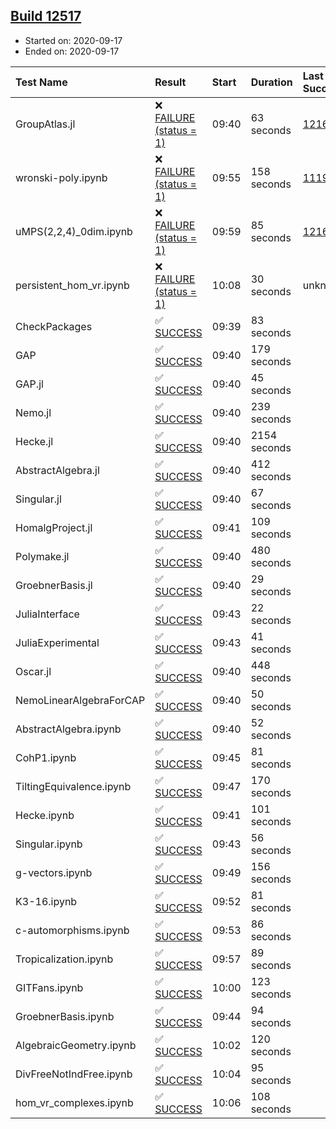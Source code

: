 ## [Build 12517](https://oscarci.mathematik.uni-kl.de/job/oscar/12517/)

* Started on: 2020-09-17
* Ended on: 2020-09-17

| Test Name    | Result | Start | Duration | Last Success | First Failure |
|:-------------|:-------|:------|:---------|:-------------|:--------------|
| GroupAtlas.jl | ❌ [FAILURE (status = 1)](https://oscarci.mathematik.uni-kl.de/job/oscar/12517/artifact/logs/build-12517/GroupAtlas.jl.log) | 09:40 | 63 seconds | [12167](https://oscarci.mathematik.uni-kl.de/job/oscar/12167/) | [12168](https://oscarci.mathematik.uni-kl.de/job/oscar/12168/) |
| wronski-poly.ipynb | ❌ [FAILURE (status = 1)](https://oscarci.mathematik.uni-kl.de/job/oscar/12517/artifact/logs/build-12517/wronski-poly.ipynb.log) | 09:55 | 158 seconds | [11192](https://oscarci.mathematik.uni-kl.de/job/oscar/11192/) | [11193](https://oscarci.mathematik.uni-kl.de/job/oscar/11193/) |
| uMPS(2,2,4)_0dim.ipynb | ❌ [FAILURE (status = 1)](https://oscarci.mathematik.uni-kl.de/job/oscar/12517/artifact/logs/build-12517/uMPS-2-2-4-_0dim.ipynb.log) | 09:59 | 85 seconds | [12167](https://oscarci.mathematik.uni-kl.de/job/oscar/12167/) | [12168](https://oscarci.mathematik.uni-kl.de/job/oscar/12168/) |
| persistent_hom_vr.ipynb | ❌ [FAILURE (status = 1)](https://oscarci.mathematik.uni-kl.de/job/oscar/12517/artifact/logs/build-12517/persistent_hom_vr.ipynb.log) | 10:08 | 30 seconds | unknown | unknown |
| CheckPackages | ✅ [SUCCESS](https://oscarci.mathematik.uni-kl.de/job/oscar/12517/artifact/logs/build-12517/CheckPackages.log) | 09:39 | 83 seconds |  |  |
| GAP | ✅ [SUCCESS](https://oscarci.mathematik.uni-kl.de/job/oscar/12517/artifact/logs/build-12517/GAP.log) | 09:40 | 179 seconds |  |  |
| GAP.jl | ✅ [SUCCESS](https://oscarci.mathematik.uni-kl.de/job/oscar/12517/artifact/logs/build-12517/GAP.jl.log) | 09:40 | 45 seconds |  |  |
| Nemo.jl | ✅ [SUCCESS](https://oscarci.mathematik.uni-kl.de/job/oscar/12517/artifact/logs/build-12517/Nemo.jl.log) | 09:40 | 239 seconds |  |  |
| Hecke.jl | ✅ [SUCCESS](https://oscarci.mathematik.uni-kl.de/job/oscar/12517/artifact/logs/build-12517/Hecke.jl.log) | 09:40 | 2154 seconds |  |  |
| AbstractAlgebra.jl | ✅ [SUCCESS](https://oscarci.mathematik.uni-kl.de/job/oscar/12517/artifact/logs/build-12517/AbstractAlgebra.jl.log) | 09:40 | 412 seconds |  |  |
| Singular.jl | ✅ [SUCCESS](https://oscarci.mathematik.uni-kl.de/job/oscar/12517/artifact/logs/build-12517/Singular.jl.log) | 09:40 | 67 seconds |  |  |
| HomalgProject.jl | ✅ [SUCCESS](https://oscarci.mathematik.uni-kl.de/job/oscar/12517/artifact/logs/build-12517/HomalgProject.jl.log) | 09:41 | 109 seconds |  |  |
| Polymake.jl | ✅ [SUCCESS](https://oscarci.mathematik.uni-kl.de/job/oscar/12517/artifact/logs/build-12517/Polymake.jl.log) | 09:40 | 480 seconds |  |  |
| GroebnerBasis.jl | ✅ [SUCCESS](https://oscarci.mathematik.uni-kl.de/job/oscar/12517/artifact/logs/build-12517/GroebnerBasis.jl.log) | 09:40 | 29 seconds |  |  |
| JuliaInterface | ✅ [SUCCESS](https://oscarci.mathematik.uni-kl.de/job/oscar/12517/artifact/logs/build-12517/JuliaInterface.log) | 09:43 | 22 seconds |  |  |
| JuliaExperimental | ✅ [SUCCESS](https://oscarci.mathematik.uni-kl.de/job/oscar/12517/artifact/logs/build-12517/JuliaExperimental.log) | 09:43 | 41 seconds |  |  |
| Oscar.jl | ✅ [SUCCESS](https://oscarci.mathematik.uni-kl.de/job/oscar/12517/artifact/logs/build-12517/Oscar.jl.log) | 09:40 | 448 seconds |  |  |
| NemoLinearAlgebraForCAP | ✅ [SUCCESS](https://oscarci.mathematik.uni-kl.de/job/oscar/12517/artifact/logs/build-12517/NemoLinearAlgebraForCAP.log) | 09:40 | 50 seconds |  |  |
| AbstractAlgebra.ipynb | ✅ [SUCCESS](https://oscarci.mathematik.uni-kl.de/job/oscar/12517/artifact/logs/build-12517/AbstractAlgebra.ipynb.log) | 09:40 | 52 seconds |  |  |
| CohP1.ipynb | ✅ [SUCCESS](https://oscarci.mathematik.uni-kl.de/job/oscar/12517/artifact/logs/build-12517/CohP1.ipynb.log) | 09:45 | 81 seconds |  |  |
| TiltingEquivalence.ipynb | ✅ [SUCCESS](https://oscarci.mathematik.uni-kl.de/job/oscar/12517/artifact/logs/build-12517/TiltingEquivalence.ipynb.log) | 09:47 | 170 seconds |  |  |
| Hecke.ipynb | ✅ [SUCCESS](https://oscarci.mathematik.uni-kl.de/job/oscar/12517/artifact/logs/build-12517/Hecke.ipynb.log) | 09:41 | 101 seconds |  |  |
| Singular.ipynb | ✅ [SUCCESS](https://oscarci.mathematik.uni-kl.de/job/oscar/12517/artifact/logs/build-12517/Singular.ipynb.log) | 09:43 | 56 seconds |  |  |
| g-vectors.ipynb | ✅ [SUCCESS](https://oscarci.mathematik.uni-kl.de/job/oscar/12517/artifact/logs/build-12517/g-vectors.ipynb.log) | 09:49 | 156 seconds |  |  |
| K3-16.ipynb | ✅ [SUCCESS](https://oscarci.mathematik.uni-kl.de/job/oscar/12517/artifact/logs/build-12517/K3-16.ipynb.log) | 09:52 | 81 seconds |  |  |
| c-automorphisms.ipynb | ✅ [SUCCESS](https://oscarci.mathematik.uni-kl.de/job/oscar/12517/artifact/logs/build-12517/c-automorphisms.ipynb.log) | 09:53 | 86 seconds |  |  |
| Tropicalization.ipynb | ✅ [SUCCESS](https://oscarci.mathematik.uni-kl.de/job/oscar/12517/artifact/logs/build-12517/Tropicalization.ipynb.log) | 09:57 | 89 seconds |  |  |
| GITFans.ipynb | ✅ [SUCCESS](https://oscarci.mathematik.uni-kl.de/job/oscar/12517/artifact/logs/build-12517/GITFans.ipynb.log) | 10:00 | 123 seconds |  |  |
| GroebnerBasis.ipynb | ✅ [SUCCESS](https://oscarci.mathematik.uni-kl.de/job/oscar/12517/artifact/logs/build-12517/GroebnerBasis.ipynb.log) | 09:44 | 94 seconds |  |  |
| AlgebraicGeometry.ipynb | ✅ [SUCCESS](https://oscarci.mathematik.uni-kl.de/job/oscar/12517/artifact/logs/build-12517/AlgebraicGeometry.ipynb.log) | 10:02 | 120 seconds |  |  |
| DivFreeNotIndFree.ipynb | ✅ [SUCCESS](https://oscarci.mathematik.uni-kl.de/job/oscar/12517/artifact/logs/build-12517/DivFreeNotIndFree.ipynb.log) | 10:04 | 95 seconds |  |  |
| hom_vr_complexes.ipynb | ✅ [SUCCESS](https://oscarci.mathematik.uni-kl.de/job/oscar/12517/artifact/logs/build-12517/hom_vr_complexes.ipynb.log) | 10:06 | 108 seconds |  |  |

